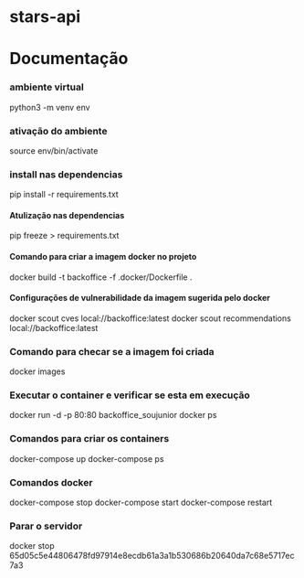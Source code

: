 # stars-api

# Documentação 

### ambiente virtual 
  python3 -m venv env


### ativação do ambiente 
  source env/bin/activate
  

### install nas dependencias 
  pip install -r requirements.txt


#### Atulização nas dependencias 
  pip freeze > requirements.txt
  

#### Comando para criar a imagem docker no projeto 
  docker build -t backoffice -f .docker/Dockerfile .


#### Configurações de vulnerabilidade da imagem sugerida pelo docker 
  docker scout cves local://backoffice:latest
  docker scout recommendations local://backoffice:latest


### Comando para checar se a imagem foi criada 
  docker images


### Executar o container e verificar se esta em execução 
  docker run -d -p 80:80 backoffice_soujunior
  docker ps
  

### Comandos para criar os containers 
docker-compose up
docker-compose ps



### Comandos docker
docker-compose stop
docker-compose start 
docker-compose restart



### Parar o servidor 
  docker stop <seu id> 65d05c5e44806478fd97914e8ecdb61a3a1b530686b20640da7c68e5717ec7a3
